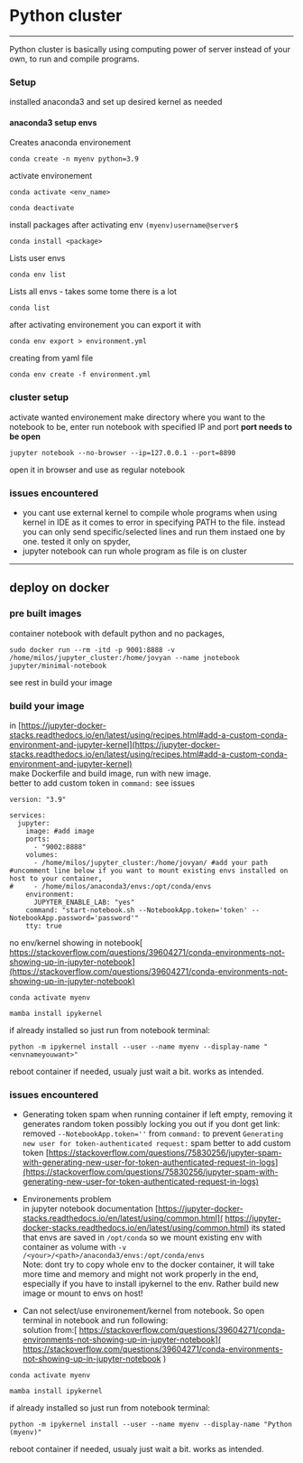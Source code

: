 # Python cluster

---

Python cluster is basically using computing power of server instead of your own, to run and compile programs.

### Setup
installed anaconda3 and set up desired kernel as needed
#### anaconda3 setup envs

Creates anaconda environement
```
conda create -n myenv python=3.9
```

activate environement
```
conda activate <env_name>
```

```
conda deactivate
```

install packages after activating env `(myenv)username@server$`
```
conda install <package>
```

Lists user envs
```
conda env list
```

Lists all envs - takes some tome there is a lot
```
conda list
```

after activating environement you can export it with
```
conda env export > environment.yml
```

creating from yaml file
```
conda env create -f environment.yml
```


### cluster setup
activate wanted environement
make directory where you want to the notebook to be,
enter
run notebook with specified IP and port
**port needs to be open**
```
jupyter notebook --no-browser --ip=127.0.0.1 --port=8890
```
open it in browser and use as regular notebook

### issues encountered
- you cant use external kernel to compile whole programs when using kernel in IDE as it comes to error in specifying PATH to the file. instead you can only send specific/selected lines and run them instaed one by one. tested it only on spyder, 
- jupyter notebook can run whole program as file is on cluster

---

## deploy on docker

### pre built images
container notebook with default python and no packages,
```
sudo docker run --rm -itd -p 9001:8888 -v /home/milos/jupyter_cluster:/home/jovyan --name jnotebook jupyter/minimal-notebook
```
see rest in build your image

### build your image
in [https://jupyter-docker-stacks.readthedocs.io/en/latest/using/recipes.html#add-a-custom-conda-environment-and-jupyter-kernel](https://jupyter-docker-stacks.readthedocs.io/en/latest/using/recipes.html#add-a-custom-conda-environment-and-jupyter-kernel)  
make Dockerfile and build image, run with new image.  
better to add custom token in `command:` see issues
```
version: "3.9"

services:
  jupyter:
    image: #add image
    ports:
      - "9002:8888"
    volumes:
      - /home/milos/jupyter_cluster:/home/jovyan/ #add your path
#uncomment line below if you want to mount existing envs installed on host to your container,
#     - /home/milos/anaconda3/envs:/opt/conda/envs 
    environment:
      JUPYTER_ENABLE_LAB: "yes"
    command: "start-notebook.sh --NotebookApp.token='token' --NotebookApp.password='password'"
    tty: true
```

no env/kernel showing in notebook[ https://stackoverflow.com/questions/39604271/conda-environments-not-showing-up-in-jupyter-notebook](https://stackoverflow.com/questions/39604271/conda-environments-not-showing-up-in-jupyter-notebook)
```
conda activate myenv
```
```
mamba install ipykernel
```
if already installed so just run from notebook terminal:
```
python -m ipykernel install --user --name myenv --display-name "<envnameyouwant>"
```
reboot container if needed, usualy just wait a bit. works as intended.

### issues encountered

- Generating token spam when running container if left empty, removing it generates random token possibly locking you out if you dont get link:  
removed `--NotebookApp.token=''` from `command:` to prevent `Generating new user for token-authenticated request:` spam
better to add custom token [https://stackoverflow.com/questions/75830256/jupyter-spam-with-generating-new-user-for-token-authenticated-request-in-logs](https://stackoverflow.com/questions/75830256/jupyter-spam-with-generating-new-user-for-token-authenticated-request-in-logs)  
- Environements problem  
in jupyter notebook documentation [https://jupyter-docker-stacks.readthedocs.io/en/latest/using/common.html]( https://jupyter-docker-stacks.readthedocs.io/en/latest/using/common.html) its stated that envs are saved in `/opt/conda` so we mount existing env with container as volume with
`-v /<your>/<path>/anaconda3/envs:/opt/conda/envs `  
Note: dont try to copy whole env to the docker container, it will take more time and memory and might not work properly in the end, especially if you have to install ipykernel to the env. Rather build new image or mount to envs on host!  

- Can not select/use environement/kernel from notebook. So open terminal in notebook and run following:  
solution from:[ https://stackoverflow.com/questions/39604271/conda-environments-not-showing-up-in-jupyter-notebook]( https://stackoverflow.com/questions/39604271/conda-environments-not-showing-up-in-jupyter-notebook )  
```
conda activate myenv
```
```
mamba install ipykernel
```
if already installed so just run from notebook terminal:
```
python -m ipykernel install --user --name myenv --display-name "Python (myenv)"
```
reboot container if needed, usualy just wait a bit. works as intended.